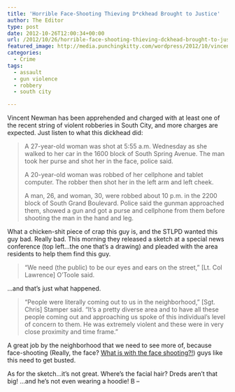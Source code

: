```yaml
---
title: 'Horrible Face-Shooting Thieving D*ckhead Brought to Justice'
author: The Editor
type: post
date: 2012-10-26T12:00:34+00:00
url: /2012/10/26/horrible-face-shooting-thieving-dckhead-brought-to-justice/
featured_image: http://media.punchingkitty.com/wordpress/2012/10/vincent_newman.jpg
categories:
  - Crime
tags:
  - assault
  - gun violence
  - robbery
  - south city

---
```

Vincent Newman has been apprehended and charged with at least one of the recent string of violent robberies in South City, and more charges are expected. Just listen to what this dickhead did:

> A 27-year-old woman was shot at 5:55 a.m. Wednesday as she walked to her car in the 1600 block of South Spring Avenue. The man took her purse and shot her in the face, police said.
> 
> A 20-year-old woman was robbed of her cellphone and tablet computer. The robber then shot her in the left arm and left cheek.
> 
> A man, 26, and woman, 30, were robbed about 10 p.m. in the 2200 block of South Grand Boulevard. Police said the gunman approached them, showed a gun and got a purse and cellphone from them before shooting the man in the hand and leg.

What a chicken-shit piece of crap this guy is, and the STLPD wanted this guy bad. Really bad. This morning they released a sketch at a special news conference (top left&#8230;the one that&#8217;s a drawing) and pleaded with the area residents to help them find this guy.

> &#8220;We need (the public) to be our eyes and ears on the street,&#8221; [Lt. Col Lawrence] O&#8217;Toole said.

&#8230;and that&#8217;s just what happened.

> &#8220;People were literally coming out to us in the neighborhood,&#8221; [Sgt. Chris] Stamper said. &#8220;It&#8217;s a pretty diverse area and to have all these people coming out and approaching us spoke of this individual&#8217;s level of concern to them. He was extremely violent and these were in very close proximity and time frame.&#8221;

A great job by the neighborhood that we need to see more of, because face-shooting (Really, the face? <a href="http://punchingkitty.com/2012/06/04/some-guy-got-shot-in-the-face-by-his-apartment/" target="_blank">What is with the face shooting?!</a>) guys like this need to get busted.

As for the sketch&#8230;it&#8217;s not great. Where&#8217;s the facial hair? Dreds aren&#8217;t that big! &#8230;and he&#8217;s not even wearing a hoodie! B &#8211;